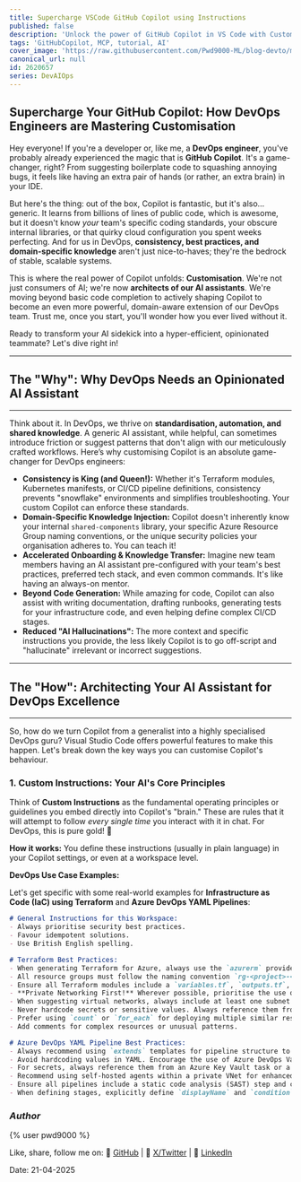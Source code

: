 ```yaml
---
title: Supercharge VSCode GitHub Copilot using Instructions
published: false
description: 'Unlock the power of GitHub Copilot in VS Code with Custom Integration.'
tags: 'GitHubCopilot, MCP, tutorial, AI'
cover_image: 'https://raw.githubusercontent.com/Pwd9000-ML/blog-devto/main/posts/2025/DevAIOps-Inst-GitHub/assets/main.png'
canonical_url: null
id: 2620657
series: DevAIOps
---
```


## Supercharge Your GitHub Copilot: How DevOps Engineers are Mastering Customisation

Hey everyone! If you're a developer or, like me, a **DevOps engineer**, you've probably already experienced the magic that is **GitHub Copilot**. It's a game-changer, right? From suggesting boilerplate code to squashing annoying bugs, it feels like having an extra pair of hands (or rather, an extra brain) in your IDE.

But here's the thing: out of the box, Copilot is fantastic, but it's also… generic. It learns from billions of lines of public code, which is awesome, but it doesn't know *your* team's specific coding standards, your obscure internal libraries, or that quirky cloud configuration you spent weeks perfecting. And for us in DevOps, **consistency, best practices, and domain-specific knowledge** aren't just nice-to-haves; they're the bedrock of stable, scalable systems.

This is where the real power of Copilot unfolds: **Customisation**. We're not just consumers of AI; we're now **architects of our AI assistants**. We're moving beyond basic code completion to actively shaping Copilot to become an even more powerful, domain-aware extension of our DevOps team. Trust me, once you start, you'll wonder how you ever lived without it.

Ready to transform your AI sidekick into a hyper-efficient, opinionated teammate? Let's dive right in!

---

## The "Why": Why DevOps Needs an Opinionated AI Assistant

---

Think about it. In DevOps, we thrive on **standardisation, automation, and shared knowledge**. A generic AI assistant, while helpful, can sometimes introduce friction or suggest patterns that don't align with our meticulously crafted workflows. Here’s why customising Copilot is an absolute game-changer for DevOps engineers:

* **Consistency is King (and Queen!):** Whether it's Terraform modules, Kubernetes manifests, or CI/CD pipeline definitions, consistency prevents "snowflake" environments and simplifies troubleshooting. Your custom Copilot can enforce these standards.
* **Domain-Specific Knowledge Injection:** Copilot doesn't inherently know your internal `shared-components` library, your specific Azure Resource Group naming conventions, or the unique security policies your organisation adheres to. You can teach it!
* **Accelerated Onboarding & Knowledge Transfer:** Imagine new team members having an AI assistant pre-configured with your team's best practices, preferred tech stack, and even common commands. It's like having an always-on mentor.
* **Beyond Code Generation:** While amazing for code, Copilot can also assist with writing documentation, drafting runbooks, generating tests for your infrastructure code, and even helping define complex CI/CD stages.
* **Reduced "AI Hallucinations":** The more context and specific instructions you provide, the less likely Copilot is to go off-script and "hallucinate" irrelevant or incorrect suggestions.

---

## The "How": Architecting Your AI Assistant for DevOps Excellence

---

So, how do we turn Copilot from a generalist into a highly specialised DevOps guru? Visual Studio Code offers powerful features to make this happen. Let's break down the key ways you can customise Copilot's behaviour.

### **1. Custom Instructions: Your AI's Core Principles**

Think of **Custom Instructions** as the fundamental operating principles or guidelines you embed directly into Copilot's "brain." These are rules that it will attempt to follow *every single time* you interact with it in chat. For DevOps, this is pure gold! 🤯

**How it works:** You define these instructions (usually in plain language) in your Copilot settings, or even at a workspace level.

**DevOps Use Case Examples:**

Let's get specific with some real-world examples for **Infrastructure as Code (IaC) using Terraform** and **Azure DevOps YAML Pipelines**:

```markdown
# General Instructions for this Workspace:
- Always prioritise security best practices.
- Favour idempotent solutions.
- Use British English spelling.

# Terraform Best Practices:
- When generating Terraform for Azure, always use the `azurerm` provider version `~>3.0`.
- All resource groups must follow the naming convention `rg-<project>-<environment>-<region>-<type>-001`. Example: `rg-myapp-dev-uks-web-001`.
- Ensure all Terraform modules include a `variables.tf`, `outputs.tf`, and a `README.md`.
- **Private Networking First!** Wherever possible, prioritise the use of private endpoints for Azure PaaS services (e.g., Storage Accounts, Azure SQL Database, Key Vault, Container Registry) to ensure traffic stays within the virtual network.
- When suggesting virtual networks, always include at least one subnet dedicated for private endpoints and ensure `enforce_private_link_endpoint_network_policies = true` on any such subnets.
- Never hardcode secrets or sensitive values. Always reference them from Azure Key Vault or Azure DevOps Secure Files.
- Prefer using `count` or `for_each` for deploying multiple similar resources over duplicating resource blocks.
- Add comments for complex resources or unusual patterns.

# Azure DevOps YAML Pipeline Best Practices:
- Always recommend using `extends` templates for pipeline structure to ensure consistency and reusability.
- Avoid hardcoding values in YAML. Encourage the use of Azure DevOps Variable Groups for environment-specific configurations.
- For secrets, always reference them from an Azure Key Vault task or a secure variable group. Never inline secrets.
- Recommend using self-hosted agents within a private VNet for enhanced security when dealing with internal resources.
- Ensure all pipelines include a static code analysis (SAST) step and container image scanning if Docker is involved.
- When defining stages, explicitly define `displayName` and `condition`.
```

### _Author_

{% user pwd9000 %}

Like, share, follow me on: :octopus: [GitHub](https://github.com/Pwd9000-ML) | :penguin: [X/Twitter](https://x.com/pwd9000) | :space_invader: [LinkedIn](https://www.linkedin.com/in/marcel-l-61b0a96b/)

Date: 21-04-2025
